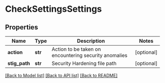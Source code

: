 # CheckSettingsSettings

## Properties
Name | Type | Description | Notes
------------ | ------------- | ------------- | -------------
**action** | **str** | Action to be taken on encountering security anomalies | [optional] 
**stig_path** | **str** | Security Hardening file path | [optional] 

[[Back to Model list]](../README.md#documentation-for-models) [[Back to API list]](../README.md#documentation-for-api-endpoints) [[Back to README]](../README.md)


